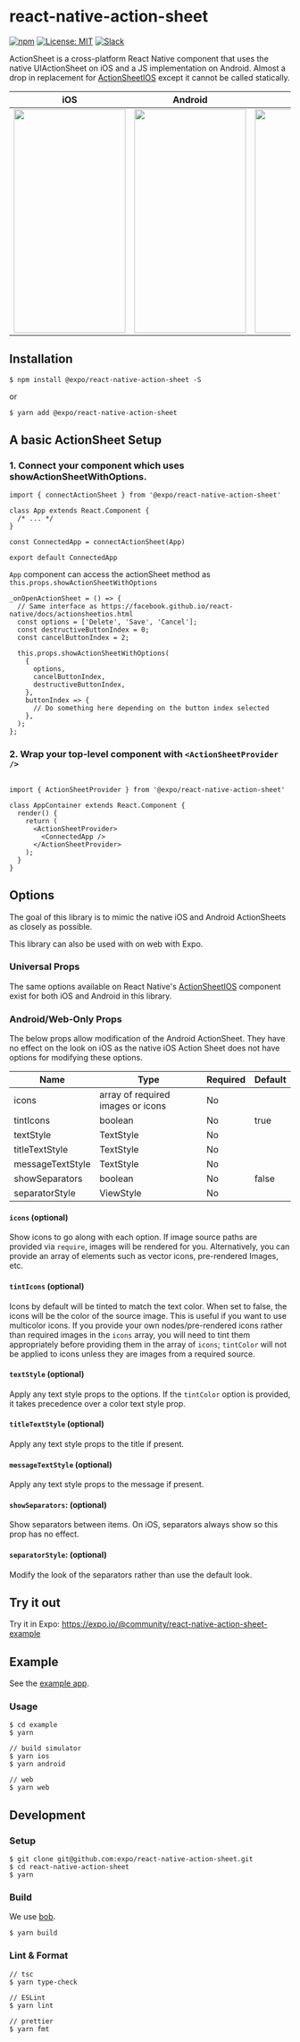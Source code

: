 # react-native-action-sheet
[![npm](https://img.shields.io/npm/v/@expo/react-native-action-sheet.svg?style=flat-square)](https://www.npmjs.com/package/@expo/react-native-action-sheet)
[![License: MIT](https://img.shields.io/github/license/nd-02110114/goofi-mobile.svg)](https://opensource.org/licenses/MIT)
[![Slack](https://slack.expo.io/badge.svg)](https://slack.expo.io)

ActionSheet is a cross-platform React Native component that uses the native UIActionSheet on iOS and a JS implementation on Android. Almost a drop in replacement for [ActionSheetIOS](https://facebook.github.io/react-native/docs/actionsheetios.html) except it cannot be called statically.


| iOS                       | Android                   | Web                       |
|---------------------------|---------------------------|---------------------------|
| <img  src="https://raw.githubusercontent.com/expo/react-native-action-sheet/master/gif/ios.gif" width="200" height="400"/> | <img  src="https://raw.githubusercontent.com/expo/react-native-action-sheet/master/gif/android.gif" width="200" height="400"/> | <img  src="https://raw.githubusercontent.com/expo/react-native-action-sheet/master/gif/web.gif" width="400" height="400"/> |


## Installation

```
$ npm install @expo/react-native-action-sheet -S
```
or 
```
$ yarn add @expo/react-native-action-sheet
```

## A basic ActionSheet Setup

### 1. Connect your component which uses showActionSheetWithOptions. 
```es6
import { connectActionSheet } from '@expo/react-native-action-sheet'

class App extends React.Component {
  /* ... */
}

const ConnectedApp = connectActionSheet(App)

export default ConnectedApp
```

`App` component can access the actionSheet method as `this.props.showActionSheetWithOptions`

```es6
_onOpenActionSheet = () => {
  // Same interface as https://facebook.github.io/react-native/docs/actionsheetios.html
  const options = ['Delete', 'Save', 'Cancel'];
  const destructiveButtonIndex = 0;
  const cancelButtonIndex = 2;

  this.props.showActionSheetWithOptions(
    {
      options,
      cancelButtonIndex,
      destructiveButtonIndex,
    },
    buttonIndex => {
      // Do something here depending on the button index selected
    },
  );
};
```

### 2. Wrap your top-level component with `<ActionSheetProvider />`

```es6

import { ActionSheetProvider } from '@expo/react-native-action-sheet'

class AppContainer extends React.Component {
  render() {
    return (
      <ActionSheetProvider>
        <ConnectedApp />
      </ActionSheetProvider>
    );
  }
}
```

## Options

The goal of this library is to mimic the native iOS and Android ActionSheets as closely as possible.

This library can also be used with on web with Expo.

### Universal Props

The same options available on React Native's [ActionSheetIOS](https://facebook.github.io/react-native/docs/actionsheetios.html#showactionsheetwithoptions) component exist for both iOS and Android in this library.

### Android/Web-Only Props

The below props allow modification of the Android ActionSheet. They have no effect on the look on iOS as the native iOS Action Sheet does not have options for modifying these options.


| Name             | Type                              | Required | Default |
| -----------------| ----------------------------------| -------- | ------- |
| icons            | array of required images or icons | No       |         |
| tintIcons        | boolean                           | No       |  true   |
| textStyle        | TextStyle                         | No       |         |
| titleTextStyle   | TextStyle                         | No       |         |
| messageTextStyle | TextStyle                         | No       |         |
| showSeparators   | boolean                           | No       |  false  |
| separatorStyle   | ViewStyle                         | No       |         |

#### `icons` (optional)

Show icons to go along with each option. If image source paths are provided via `require`, images will be rendered for you. Alternatively, you can provide an array of elements such as vector icons, pre-rendered Images, etc.

#### `tintIcons` (optional)
 Icons by default will be tinted to match the text color. When set to false, the icons will be the color of the source image. This is useful if you want to use multicolor icons. If you provide your own nodes/pre-rendered icons rather than required images in the `icons` array, you will need to tint them appropriately before providing them in the array of `icons`; `tintColor` will not be applied to icons unless they are images from a required source.

#### `textStyle` (optional)
Apply any text style props to the options. If the `tintColor` option is provided, it takes precedence over a color text style prop.

#### `titleTextStyle` (optional)
Apply any text style props to the title if present.

#### `messageTextStyle` (optional)
Apply any text style props to the message if present.

#### `showSeparators`: (optional)
Show separators between items. On iOS, separators always show so this prop has no effect.

#### `separatorStyle`: (optional)
Modify the look of the separators rather than use the default look.

## Try it out

Try it in Expo: https://expo.io/@community/react-native-action-sheet-example

## Example

See the [example app](https://github.com/expo/react-native-action-sheet/tree/master/example). 

### Usage
```
$ cd example
$ yarn

// build simulator
$ yarn ios
$ yarn android

// web
$ yarn web
```

## Development

### Setup
```
$ git clone git@github.com:expo/react-native-action-sheet.git
$ cd react-native-action-sheet
$ yarn
```

### Build
We use [bob](https://github.com/react-native-community/bob). 
```
$ yarn build
```

### Lint & Format
```
// tsc
$ yarn type-check

// ESLint
$ yarn lint

// prettier
$ yarn fmt
```